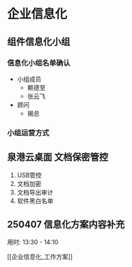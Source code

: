 # 企业信息化

## 组件信息化小组

### 信息化小组名单确认

- 小组成员
  - 赖德至
  - 张云飞
- 顾问
  - 揭总

### 小组运营方式

## 泉港云桌面 文档保密管控

1. USB管控
2. 文档加密
3. 文档导出审计
4. 软件黑白名单

## 250407 信息化方案内容补充

用时: 13:30 - 14:10

[[企业信息化_工作方案]]
